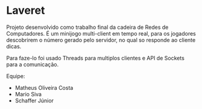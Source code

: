 # Laveret

Projeto desenvolvido como trabalho final da cadeira de Redes de Computadores. É um minijogo multi-client em tempo real, para os jogadores
descobrirem o número gerado pelo servidor, no qual so responde ao cliente dicas.

Para faze-lo foi usado Threads para multiplos clientes e API de Sockets para a comunicação.

Equipe:
- Matheus Oliveira Costa
- Mario Siva
- Schaffer Júnior


